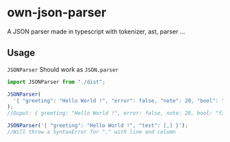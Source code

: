 # own-json-parser

A JSON parser made in typescript with tokenizer, ast, parser ...

## Usage

`JSONParser` Should work as `JSON.parser`

```js
import JSONParser from "./dist";

JSONParser(
  '{ "greeting": "Hello World !", "error": false, "note": 20, "bool": "false" }'
);
//Ouput: { greeting: "Hello World !", error: false, note: 20, bool: "false" }

JSONParser('{ "greeting": "Hello World !", "test": [,] }');
//Will throw a SyntaxError for "," with line and column
```
